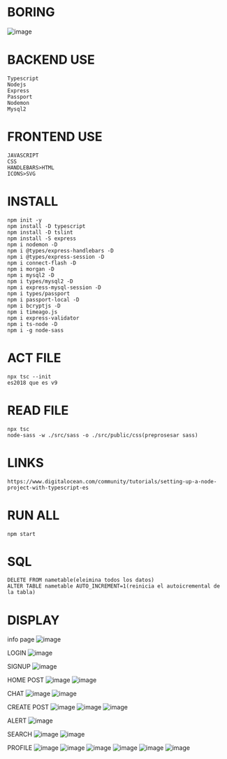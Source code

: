 # BORING
![image](https://user-images.githubusercontent.com/69361351/148438140-346d7161-1421-4747-98c4-356947b5c18e.png)


# BACKEND USE
    Typescript
    Nodejs
    Express
    Passport
    Nodemon
    Mysql2


# FRONTEND USE
    JAVASCRIPT
    CSS
    HANDLEBARS>HTML
    ICONS>SVG


# INSTALL
    npm init -y
    npm install -D typescript
    npm install -D tslint
    npm install -S express
    npm i nodemon -D
    npm i @types/express-handlebars -D 
    npm i @types/express-session -D
    npm i connect-flash -D
    npm i morgan -D 
    npm i mysql2 -D
    npm i types/mysql2 -D
    npm i express-mysql-session -D
    npm i types/passport
    npm i passport-local -D
    npm i bcryptjs -D
    npm i timeago.js 
    npm i express-validator
    npm i ts-node -D
    npm i -g node-sass


# ACT FILE
    npx tsc --init
    es2018 que es v9


# READ FILE
    npx tsc
    node-sass -w ./src/sass -o ./src/public/css(preprosesar sass)


# LINKS
    https://www.digitalocean.com/community/tutorials/setting-up-a-node-project-with-typescript-es


# RUN ALL
    npm start


# SQL
    DELETE FROM nametable(eleimina todos los datos)
    ALTER TABLE nametable AUTO_INCREMENT=1(reinicia el autoicremental de la tabla)


# DISPLAY
info page
![image](https://user-images.githubusercontent.com/69361351/149794273-596f190e-bba6-4159-9169-d2353aa02c95.png)


LOGIN
![image](https://user-images.githubusercontent.com/69361351/149794846-073a5930-0917-4f55-9a06-244ff2a014c5.png)


SIGNUP
![image](https://user-images.githubusercontent.com/69361351/149794985-a81778a0-8ef3-4581-9279-51770b06e937.png)


HOME POST
![image](https://user-images.githubusercontent.com/69361351/149795091-56958a8d-51ba-4c49-bab9-ab1d38408278.png)
![image](https://user-images.githubusercontent.com/69361351/149795124-cebca7b8-0b5a-4e11-999d-7678961d9ded.png)


CHAT
![image](https://user-images.githubusercontent.com/69361351/149993663-cea08707-cc5e-4a48-a7ec-f40d80b99c3e.png)
![image](https://user-images.githubusercontent.com/69361351/149993731-c3f18707-8bf3-4147-a9fd-db767fc53899.png)


CREATE POST
![image](https://user-images.githubusercontent.com/69361351/150615430-aa22eff0-574f-40cb-97b5-aac9a09b8951.png)
![image](https://user-images.githubusercontent.com/69361351/150615439-22b99fb7-e3e4-493d-b964-7b8f59d3b39c.png)
![image](https://user-images.githubusercontent.com/69361351/150615460-87ca3b9b-7c56-4c44-a2b5-fe1cde423082.png)


ALERT
![image](https://user-images.githubusercontent.com/69361351/149801791-5eb5f612-15a8-4a9a-b908-34246c7e6502.png)


SEARCH
![image](https://user-images.githubusercontent.com/69361351/150615401-e29b318e-a438-4956-a565-ca974a9ce190.png)
![image](https://user-images.githubusercontent.com/69361351/149796117-cd8fd5ef-cdcc-4c71-8a2f-7a22d97a69e8.png)


PROFILE
![image](https://user-images.githubusercontent.com/69361351/150615375-876cb84c-5d7e-4153-a1bc-1e853f87a676.png)
![image](https://user-images.githubusercontent.com/69361351/150423605-c693160d-f9c0-4bfc-bb7d-3c23f6799a40.png)
![image](https://user-images.githubusercontent.com/69361351/150423650-5328de78-0050-4524-95cc-efd59fd1415b.png)
![image](https://user-images.githubusercontent.com/69361351/149994062-13fc8635-fd79-4a58-81ba-0cebd7835524.png)
![image](https://user-images.githubusercontent.com/69361351/149994095-28f5113e-d4ef-4a1d-9428-e98aef563f3b.png)
![image](https://user-images.githubusercontent.com/69361351/149994118-24504601-fd80-4224-9a2e-dc9c5ecbe040.png)
















